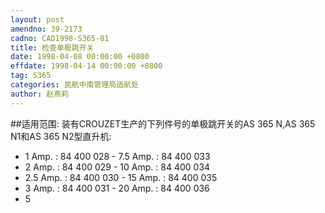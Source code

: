 ```yaml
---
layout: post
amendno: 39-2173
cadno: CAD1998-S365-01
title: 检查单极跳开关
date: 1998-04-08 00:00:00 +0800
effdate: 1998-04-14 00:00:00 +0800
tag: S365
categories: 民航中南管理局适航处
author: 赵燕莉
---
```


##适用范围:
装有CROUZET生产的下列件号的单极跳开关的AS 365 N,AS 365 N1和AS 365 N2型直升机:
- 1 Amp. : 84 400 028 - 7.5 Amp. : 84 400 033
- 2 Amp. : 84 400 029 - 10 Amp. : 84 400 034
- 2.5 Amp. : 84 400 030 - 15 Amp. : 84 400 035
- 3 Amp. : 84 400 031 - 20 Amp. : 84 400 036
- 5

